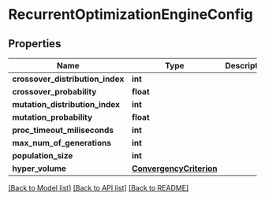 # RecurrentOptimizationEngineConfig

## Properties
Name | Type | Description | Notes
------------ | ------------- | ------------- | -------------
**crossover_distribution_index** | **int** |  | [optional] 
**crossover_probability** | **float** |  | [optional] 
**mutation_distribution_index** | **int** |  | [optional] 
**mutation_probability** | **float** |  | [optional] 
**proc_timeout_miliseconds** | **int** |  | 
**max_num_of_generations** | **int** |  | [optional] 
**population_size** | **int** |  | [optional] 
**hyper_volume** | [**ConvergencyCriterion**](ConvergencyCriterion.md) |  | [optional] 

[[Back to Model list]](../README.md#documentation-for-models) [[Back to API list]](../README.md#documentation-for-api-endpoints) [[Back to README]](../README.md)


